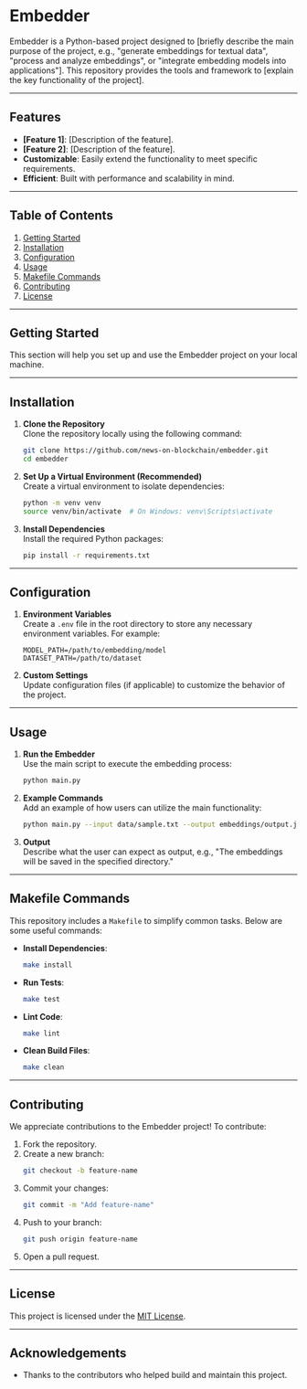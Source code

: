 # Embedder

Embedder is a Python-based project designed to [briefly describe the main purpose of the project, e.g., "generate embeddings for textual data", "process and analyze embeddings", or "integrate embedding models into applications"]. This repository provides the tools and framework to [explain the key functionality of the project].

---

## Features

- **[Feature 1]**: [Description of the feature].
- **[Feature 2]**: [Description of the feature].
- **Customizable**: Easily extend the functionality to meet specific requirements.
- **Efficient**: Built with performance and scalability in mind.

---

## Table of Contents

1. [Getting Started](#getting-started)
2. [Installation](#installation)
3. [Configuration](#configuration)
4. [Usage](#usage)
5. [Makefile Commands](#makefile-commands)
6. [Contributing](#contributing)
7. [License](#license)

---

## Getting Started

This section will help you set up and use the Embedder project on your local machine.

---

## Installation

1. **Clone the Repository**  
   Clone the repository locally using the following command:
   ```bash
   git clone https://github.com/news-on-blockchain/embedder.git
   cd embedder
   ```

2. **Set Up a Virtual Environment (Recommended)**  
   Create a virtual environment to isolate dependencies:
   ```bash
   python -m venv venv
   source venv/bin/activate  # On Windows: venv\Scripts\activate
   ```

3. **Install Dependencies**  
   Install the required Python packages:
   ```bash
   pip install -r requirements.txt
   ```

---

## Configuration

1. **Environment Variables**  
   Create a `.env` file in the root directory to store any necessary environment variables. For example:
   ```env
   MODEL_PATH=/path/to/embedding/model
   DATASET_PATH=/path/to/dataset
   ```

2. **Custom Settings**  
   Update configuration files (if applicable) to customize the behavior of the project.

---

## Usage

1. **Run the Embedder**  
   Use the main script to execute the embedding process:
   ```bash
   python main.py
   ```

2. **Example Commands**  
   Add an example of how users can utilize the main functionality:
   ```bash
   python main.py --input data/sample.txt --output embeddings/output.json
   ```

3. **Output**  
   Describe what the user can expect as output, e.g., "The embeddings will be saved in the specified directory."

---

## Makefile Commands

This repository includes a `Makefile` to simplify common tasks. Below are some useful commands:

- **Install Dependencies**:
  ```bash
  make install
  ```
- **Run Tests**:
  ```bash
  make test
  ```
- **Lint Code**:
  ```bash
  make lint
  ```
- **Clean Build Files**:
  ```bash
  make clean
  ```

---

## Contributing

We appreciate contributions to the Embedder project! To contribute:

1. Fork the repository.
2. Create a new branch:
   ```bash
   git checkout -b feature-name
   ```
3. Commit your changes:
   ```bash
   git commit -m "Add feature-name"
   ```
4. Push to your branch:
   ```bash
   git push origin feature-name
   ```
5. Open a pull request.

---

## License

This project is licensed under the [MIT License](LICENSE).

---

## Acknowledgements

- Thanks to the contributors who helped build and maintain this project.
